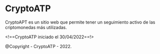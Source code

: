 # CryptoATP
CryptoAPT es un sitio web que permite tener un seguimiento activo de las criptomonedas más utilizadas. 

<!==CryptoATP iniciado el 30/04/2022==!>

@Copyright - CryptoATP - 2022.
